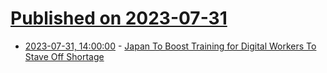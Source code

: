 # [Published on 2023-07-31](index.md)

* [2023-07-31, 14:00:00](https://slashdot.org/story/23/07/31/1349246/japan-to-boost-training-for-digital-workers-to-stave-off-shortage?utm_source=rss1.0mainlinkanon&utm_medium=feed) - [Japan To Boost Training for Digital Workers To Stave Off Shortage](https://slashdot.org/story/23/07/31/1349246/japan-to-boost-training-for-digital-workers-to-stave-off-shortage?utm_source=rss1.0mainlinkanon&utm_medium=feed)
